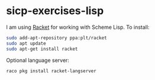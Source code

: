 # sicp-exercises-lisp

I am using [Racket](https://racket-lang.org/) for working with Scheme Lisp. To install:

```bash
sudo add-apt-repository ppa:plt/racket
sudo apt update
sudo apt-get install racket
```

Optional language server:
```bash
raco pkg install racket-langserver
```
